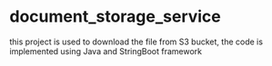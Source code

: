 # document_storage_service
this project is used to download the file from S3 bucket, the code is implemented using Java and StringBoot framework
